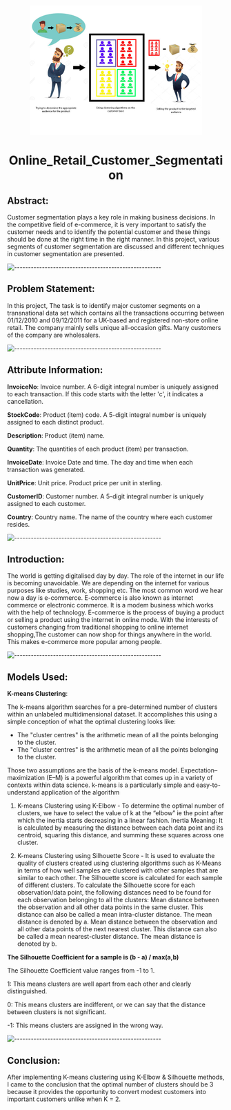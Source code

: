 <p align="center"> 
  <img src="Clustering_Image.jpeg" alt="Clustering Image" width="400px" height="300px">
</p>

<h1 align="center"> Online_Retail_Customer_Segmentation </h1>


## Abstract:
Customer segmentation plays a key role in making business decisions. In the competitive field of e-commerce, it is very important to satisfy the customer needs and to identify the potential customer and these things should be done at the right time in the right manner. In this project, various segments
of customer segmentation are discussed and different techniques in customer segmentation are presented.

![-----------------------------------------------------](https://raw.githubusercontent.com/andreasbm/readme/master/assets/lines/rainbow.png)

## Problem Statement:

In this project, The task is to identify major customer segments on a transnational data set which
contains all the transactions occurring between 01/12/2010 and 09/12/2011 for a UK-based and registered non-store online retail. The company mainly sells unique all-occasion gifts. Many customers of the company are wholesalers.

![-----------------------------------------------------](https://raw.githubusercontent.com/andreasbm/readme/master/assets/lines/rainbow.png)

## Attribute Information:

**InvoiceNo**: Invoice number. A 6-digit integral number is uniquely assigned to each transaction. If this code starts with the letter 'c', it indicates a cancellation.

**StockCode**: Product (item) code. A 5-digit integral number is uniquely assigned to each distinct product.

**Description**: Product (item) name.

**Quantity**: The quantities of each product (item) per transaction.

**InvoiceDate**: Invoice Date and time. The day and time when each transaction was generated.

**UnitPrice**: Unit price. Product price per unit in sterling.

**CustomerID**: Customer number. A 5-digit integral number is uniquely assigned to each customer.

**Country**: Country name. The name of the country where each customer resides.

![-----------------------------------------------------](https://raw.githubusercontent.com/andreasbm/readme/master/assets/lines/rainbow.png)

## Introduction:

The world is getting digitalised day by day. The role of the internet in our life is becoming unavoidable. We are depending on the internet for various purposes like studies, work, shopping etc. The most common word we hear now a day is e-commerce. E-commerce is also known as internet commerce or electronic commerce. It is a modem business which works with the help of technology. E-commerce is the process of buying a product or selling a product using the internet in online mode. With the interests of customers changing from traditional shopping to online internet shopping,The customer can now shop for things anywhere in the world. This makes e-commerce more popular among people.

![-----------------------------------------------------](https://raw.githubusercontent.com/andreasbm/readme/master/assets/lines/rainbow.png)

## Models Used:

**K-means Clustering**:

The k-means algorithm searches for a pre-determined number of clusters within an unlabeled multidimensional dataset. It accomplishes this using a simple conception of what the optimal clustering looks like:
* The "cluster centres" is the arithmetic mean of all the points belonging to the cluster.
* The "cluster centres" is the arithmetic mean of all the points belonging to the cluster.

Those two assumptions are the basis of the k-means model.
Expectation–maximization (E–M) is a powerful algorithm that comes up in a variety of contexts within data science. k-means is a particularly simple and easy-to-understand application of the algorithm

1. K-means Clustering using K-Elbow - To determine the optimal number of clusters, we have to select the value of k at the “elbow” ie the point after which the inertia starts decreasing in a linear fashion. Inertia Meaning: It is calculated by measuring the distance between each data point and its centroid, squaring this distance, and summing these squares across one cluster. 

2. K-means Clustering using Silhouette Score - It is used to evaluate the quality of clusters created using clustering algorithms such as K-Means in terms of how well samples are clustered with other samples that are similar to each other. The Silhouette score is calculated for each sample of different clusters. To calculate the Silhouette score for each observation/data point, the following distances need to be found for each observation belonging to all the clusters:
Mean distance between the observation and all other data points in the same cluster. This distance can also be called a mean intra-cluster distance. The mean distance is denoted by a.
Mean distance between the observation and all other data points of the next nearest cluster. This distance can also be called a mean nearest-cluster distance. The mean distance is denoted by b.

**The Silhouette Coefficient for a sample is (b - a) / max(a,b)**

The Silhouette Coefficient value ranges from -1 to 1.

1: This means clusters are well apart from each other and clearly distinguished.

0: This means clusters are indifferent, or we can say that the distance between clusters is not significant.

-1: This means clusters are assigned in the wrong way. 

![-----------------------------------------------------](https://raw.githubusercontent.com/andreasbm/readme/master/assets/lines/rainbow.png)

## Conclusion:

After implementing K-means clustering using K-Elbow & Silhouette methods, I came to the conclusion that the optimal number of clusters should be 3 because it provides the opportunity to convert modest customers into important customers unlike when K = 2.



